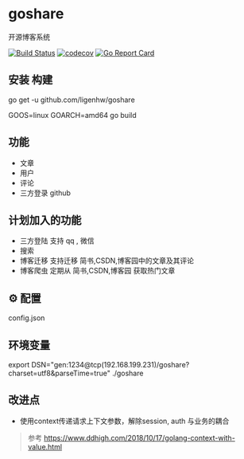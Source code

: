 # goshare

开源博客系统

[![Build Status](https://travis-ci.org/ligenhw/goshare.svg?branch=master)](https://travis-ci.org/ligenhw/goshare)
[![codecov](https://codecov.io/gh/ligenhw/goshare/branch/master/graph/badge.svg)](https://codecov.io/gh/ligenhw/goshare)
[![Go Report Card](https://goreportcard.com/badge/github.com/ligenhw/goshare)](https://goreportcard.com/report/github.com/ligenhw/goshare)


## 安装 构建

go get -u github.com/ligenhw/goshare

GOOS=linux GOARCH=amd64 go build 

## 功能

* 文章
* 用户
* 评论
* 三方登录 github

## 计划加入的功能

* 三方登陆
  支持 qq , 微信
* 搜索
* 博客迁移
  支持迁移 简书,CSDN,博客园中的文章及其评论
* 博客爬虫
  定期从 简书,CSDN,博客园 获取热门文章
  

## ⚙️ 配置

config.json

## 环境变量

export DSN="gen:1234@tcp(192.168.199.231)/goshare?charset=utf8&parseTime=true"
./goshare

## 改进点
* 使用context传递请求上下文参数，解除session, auth 与业务的耦合
>参考 https://www.ddhigh.com/2018/10/17/golang-context-with-value.html


